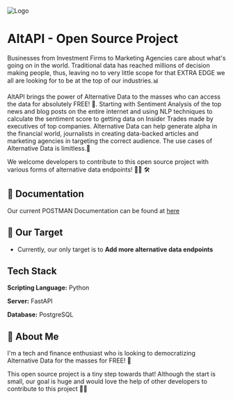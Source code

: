 
![Logo](https://www.dropbox.com/s/5bb6e2urw7wepct/Black%20Minimal%20Motivation%20Quote%20LinkedIn%20Banner%20%282%29.png?dl=0)


# AltAPI - Open Source Project

Businesses from Investment Firms to Marketing Agencies care about what's going on in the world. Traditional data has reached millions of decision making people, thus, leaving no to very little scope for that EXTRA EDGE we all are looking for to be at the top of our industries.📊

AltAPI brings the power of Alternative Data to the masses who can access the data for absolutely FREE! 🥳. Starting with Sentiment Analysis of the top news and blog posts on the entire internet and using NLP techniques to calculate the sentiment score to getting data on Insider Trades made by executives of top companies. Alternative Data can help generate alpha in the financial world, journalists in creating data-backed articles and marketing agencies in targeting the correct audience. The use cases of Alternative Data is limitless.🤯

We welcome developers to contribute to this open source project with various forms of alternative data endpoints! 👨‍💻 🛠


## 📑 Documentation

Our current POSTMAN Documentation can be found at [here](https://documenter.getpostman.com/view/21763231/2s8Z75SVJ2)


## 🎯 Our Target

- Currently, our only target is to **Add more alternative data endpoints**



## Tech Stack

**Scripting Language:** Python

**Server:** FastAPI

**Database:** PostgreSQL

## 🚀 About Me
I'm a tech and finance enthusiast who is looking to democratizing Alternative Data for the masses for FREE! 🥳

This open source project is a tiny step towards that! Although the start is small, our goal is huge and would love the help of other developers to contribute to this project 👨‍💻

